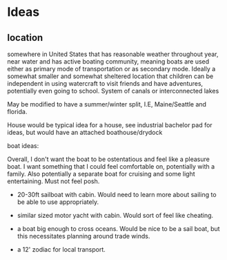 # Ideas

## location

somewhere in United States that has reasonable weather throughout year, near
water and has active boating community, meaning boats are used either as primary
mode of transportation or as secondary mode. Ideally a somewhat smaller and
somewhat sheltered location that children can be independent in using watercraft
to visit friends and have adventures, potentially even going to school. System
of canals or interconnected lakes

May be modified to have a summer/winter split, I.E, Maine/Seattle and florida.

House would be typical idea for a house, see industrial bachelor pad for ideas,
but would have an attached boathouse/drydock

boat ideas:

Overall, I don't want the boat to be ostentatious and feel like a pleasure boat.
I want something that I could feel comfortable on, potentially with a family.
Also potentially a separate boat for cruising and some light entertaining.
Must not feel posh.

-   20-30ft sailboat with cabin. Would need to learn more about sailing to be
able to use appropriately.

-   similar sized motor yacht with cabin. Would sort of feel like cheating.

-   a boat big enough to cross oceans. Would be nice to be a sail boat, but this
necessitates planning around trade winds.

-   a 12' zodiac for local transport.
